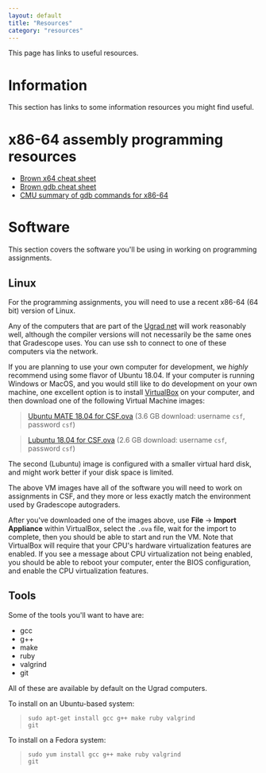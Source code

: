```yaml
---
layout: default
title: "Resources"
category: "resources"
---
```


This page has links to useful resources.

# Information

This section has links to some information resources you might find useful.

# x86-64 assembly programming resources

* [Brown x64 cheat sheet](https://cs.brown.edu/courses/cs033/docs/guides/x64_cheatsheet.pdf)
* [Brown gdb cheat sheet](https://cs.brown.edu/courses/cs033/docs/guides/gdb.pdf)
* [CMU summary of gdb commands for x86-64](http://csapp.cs.cmu.edu/3e/docs/gdbnotes-x86-64.pdf)

# Software

This section covers the software you'll be using in working on programming assignments.

## Linux

For the programming assignments, you will need to use a recent x86-64 (64 bit) version of Linux.

Any of the computers that are part of the [Ugrad
net](https://support.cs.jhu.edu/wiki/Linux_Clients_on_the_CS_Undergrad_Net)
will work reasonably well, although the compiler versions will not
necessarily be the same ones that Gradescope uses.  You can use ssh to
connect to one of these computers via the network.

If you are planning to use your own computer for development,
we *highly* recommend using some flavor of Ubuntu 18.04.  If your
computer is running Windows or MacOS, and you would still like to do
development on your own machine, one excellent option is to install
[VirtualBox](https://www.virtualbox.org) on your computer, and then
download one of the following Virtual Machine images:

> [Ubuntu MATE 18.04 for CSF.ova](https://drive.google.com/file/d/13rsQzOWNvAW3AIIC6M-BcoNRDYgdwcYA/view?usp=sharing) (3.6 GB download: username `csf`, password `csf`)

> [Lubuntu 18.04 for CSF.ova](https://drive.google.com/file/d/1ohKmrl7sH1P9zsPIUV6ZzkEukgATdH81/view?usp=sharing) (2.6 GB download: username `csf`, password `csf`)

The second (Lubuntu) image is configured with a smaller virtual hard disk, and
might work better if your disk space is limited.

The above VM images have all of the software you will need to work on
assignments in CSF, and they more or less exactly match the environment
used by Gradescope autograders.

After you've downloaded one of the images above, use **File** → **Import Appliance**
within VirtualBox, select the `.ova` file, wait for the import to complete,
then you should be able to start and run the VM.  Note that VirtualBox will
require that your CPU's hardware virtualization features are enabled.
If you see a message about CPU virtualization not being enabled, you should
be able to reboot your computer, enter the BIOS configuration, and enable
the CPU virtualization features.

## Tools

Some of the tools you'll want to have are:

* gcc
* g++
* make
* ruby
* valgrind
* git

All of these are available by default on the Ugrad computers.

To install on an Ubuntu-based system:

> <code class="cmd">sudo apt-get install gcc g++ make ruby valgrind git</code>

To install on a Fedora system:

> <code class="cmd">sudo yum install gcc g++ make ruby valgrind git</code>
